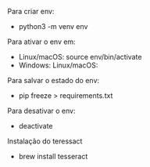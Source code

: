 Para criar env:
 - python3 -m venv env

Para ativar o env em:
 - Linux/macOS: source env/bin/activate
 - Windows: Linux/macOS:

Para salvar o estado do env:
 - pip freeze > requirements.txt

Para desativar o env:
 - deactivate





Instalação do teressact
 - brew install tesseract
